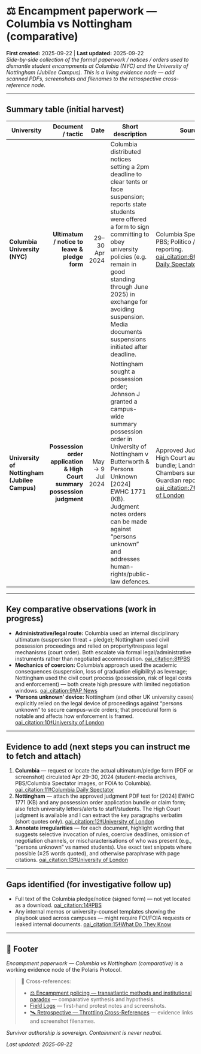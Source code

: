 # ⚖️ Encampment paperwork — Columbia vs Nottingham (comparative)  
**First created:** 2025-09-22 | **Last updated:** 2025-09-22  
*Side-by-side collection of the formal paperwork / notices / orders used to dismantle student encampments at Columbia (NYC) and the University of Nottingham (Jubilee Campus). This is a living evidence node — add scanned PDFs, screenshots and filenames to the retrospective cross-reference node.*

---

## Summary table (initial harvest)

| University | Document / tactic | Date | Short description | Source |
|---|---:|---:|---|---|
| **Columbia University (NYC)** | **Ultimatum / notice to leave & pledge form** | 29–30 Apr 2024 | Columbia distributed notices setting a 2pm deadline to clear tents or face suspension; reports state students were offered a form to sign committing to obey university policies (e.g. remain in good standing through June 2025) in exchange for avoiding suspension. Media documents suspensions initiated after deadline. | Columbia Spectator; PBS; Politico / AP reporting.  [oai_citation:6‡Columbia Daily Spectator](https://www.columbiaspectator.com/news/2024/04/29/columbia-begins-handing-out-notices-urging-encampment-participants-to-leave-warns-of-interim-suspension/?utm_source=chatgpt.com) |
| **University of Nottingham (Jubilee Campus)** | **Possession order application & High Court summary possession judgment** | May → 9 Jul 2024 | Nottingham sought a possession order; Johnson J granted a campus-wide summary possession order in University of Nottingham v Butterworth & Persons Unknown [2024] EWHC 1771 (KB). Judgment notes orders can be made against “persons unknown” and addresses human-rights/public-law defences. | Approved Judgment in High Court authorities bundle; Landmark Chambers summary; Guardian reporting.  [oai_citation:7‡University of London](https://www.london.ac.uk/sites/default/files/Claim-No-PT-2024-000893-Authorities-Bundle.pdf) |

---

## Key comparative observations (work in progress)
- **Administrative/legal route:** Columbia used an internal disciplinary ultimatum (suspension threat + pledge); Nottingham used civil possession proceedings and relied on property/trespass legal mechanisms (court order). Both escalate via formal legal/administrative instruments rather than negotiated accommodation.  [oai_citation:8‡PBS](https://www.pbs.org/newshour/nation/columbia-university-tells-student-protesters-they-must-leave-tent-encampments-or-face-suspension?utm_source=chatgpt.com)  
- **Mechanics of coercion:** Columbia’s approach used the academic consequences (suspension, loss of graduation eligibility) as leverage; Nottingham used the civil court process (possession, risk of legal costs and enforcement) — both create high pressure with limited negotiation windows.  [oai_citation:9‡AP News](https://apnews.com/article/19ed919ff6ff9573a8add4ec67e26181?utm_source=chatgpt.com)  
- **‘Persons unknown’ device:** Nottingham (and other UK university cases) explicitly relied on the legal device of proceedings against “persons unknown” to secure campus-wide orders; that procedural form is notable and affects how enforcement is framed.  [oai_citation:10‡University of London](https://www.london.ac.uk/sites/default/files/Claim-No-PT-2024-000893-Authorities-Bundle.pdf)

---

## Evidence to add (next steps you can instruct me to fetch and attach)
1. **Columbia** — request or locate the actual ultimatum/pledge form (PDF or screenshot) circulated Apr 29–30, 2024 (student-media archives, PBS/Columbia Spectator images, or FOIA to Columbia).  [oai_citation:11‡Columbia Daily Spectator](https://www.columbiaspectator.com/news/2024/04/29/columbia-begins-handing-out-notices-urging-encampment-participants-to-leave-warns-of-interim-suspension/?utm_source=chatgpt.com)  
2. **Nottingham** — attach the approved judgment PDF text for [2024] EWHC 1771 (KB) and any possession order application bundle or claim form; also fetch university letters/alerts to staff/students. The High Court judgment is available and I can extract the key paragraphs verbatim (short quotes only).  [oai_citation:12‡University of London](https://www.london.ac.uk/sites/default/files/Claim-No-PT-2024-000893-Authorities-Bundle.pdf)  
3. **Annotate irregularities** — for each document, highlight wording that suggests selective invocation of rules, coercive deadlines, omission of negotiation channels, or mischaracterisations of who was present (e.g., “persons unknown” vs named students). Use exact text snippets where possible (≤25 words quoted), and otherwise paraphrase with page citations.  [oai_citation:13‡University of London](https://www.london.ac.uk/sites/default/files/Claim-No-PT-2024-000893-Authorities-Bundle.pdf)

---

## Gaps identified (for investigative follow up)
- Full text of the Columbia pledge/notice (signed form) — not yet located as a download.  [oai_citation:14‡PBS](https://www.pbs.org/newshour/nation/columbia-university-tells-student-protesters-they-must-leave-tent-encampments-or-face-suspension?utm_source=chatgpt.com)  
- Any internal memos or university-counsel templates showing the playbook used across campuses — might require FOI/FOIA requests or leaked internal documents.  [oai_citation:15‡What Do They Know](https://www.whatdotheyknow.com/request/meetings_about_encampment?utm_source=chatgpt.com)

---

## 🏮 Footer

*Encampment paperwork — Columbia vs Nottingham (comparative)* is a working evidence node of the Polaris Protocol.  
> 📡 Cross-references:  
> - [⚖️ Encampment policing — transatlantic methods and institutional paradox](./⚖️_encampment_policing_transatlantic.md) — comparative synthesis and hypothesis.  
> - [Field Logs](../Field_Logs/) — first-hand protest notes and screenshots.  
> - [🛰️ Retrospective — Throttling Cross-References](../Field_Logs/🛰️_retrospective_cross_references_throttling_2025-09-22.md) — evidence links and screenshot filenames.

*Survivor authorship is sovereign. Containment is never neutral.*  

_Last updated: 2025-09-22_
